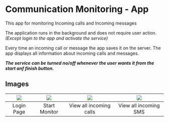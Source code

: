 # Communication Monitoring - App

This app for monitoring Incoming calls and Incoming messages

The application runs in the background and does not require user action.
*(Except login to the app and activate the service)*

Every time an incoming call or message the app saves it on the server.
The app displays all information about incoming calls and messages.

***The service can be turned no/off whenever the user wants it from the start anf finish button.***

## Images
|![](https://user-images.githubusercontent.com/50097337/127273159-ef035880-a21f-4590-a2d3-1cbde8cc432b.png) |![](https://user-images.githubusercontent.com/50097337/127271396-9ae3ba55-2ce4-4e62-8711-d2c50e189976.png) |![](https://user-images.githubusercontent.com/50097337/127271527-24716609-aa5d-4de4-b012-ff3a860cb28c.png) |![](https://user-images.githubusercontent.com/50097337/127272396-5262591c-18cc-4d55-bd65-618e5f0e9b82.png) |
|:---:|:---:|:---:|:---:|
| Login Page | Start Monitor | View all incoming calls | View all incoming SMS



